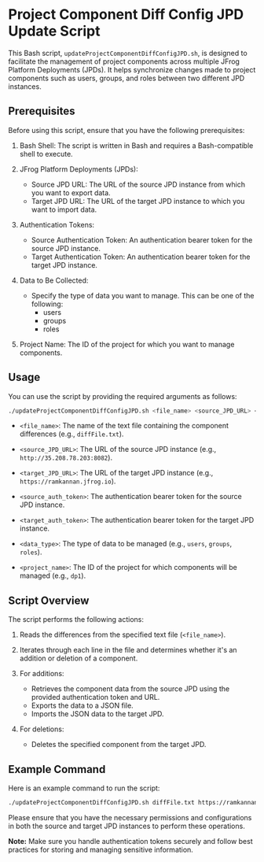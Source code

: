 # Project Component Diff Config JPD Update Script

This Bash script, `updateProjectComponentDiffConfigJPD.sh`, is designed to facilitate the management of project components across multiple JFrog Platform Deployments (JPDs). It helps synchronize changes made to project components such as users, groups, and roles between two different JPD instances.

## Prerequisites

Before using this script, ensure that you have the following prerequisites:

1. Bash Shell: The script is written in Bash and requires a Bash-compatible shell to execute.

2. JFrog Platform Deployments (JPDs):
    - Source JPD URL: The URL of the source JPD instance from which you want to export data.
    - Target JPD URL: The URL of the target JPD instance to which you want to import data.

3. Authentication Tokens:
    - Source Authentication Token: An authentication bearer token for the source JPD instance.
    - Target Authentication Token: An authentication bearer token for the target JPD instance.

4. Data to Be Collected:
    - Specify the type of data you want to manage. This can be one of the following:
        - users
        - groups
        - roles

5. Project Name: The ID of the project for which you want to manage components.

## Usage

You can use the script by providing the required arguments as follows:

```bash
./updateProjectComponentDiffConfigJPD.sh <file_name> <source_JPD_URL> <target_JPD_URL> <source_auth_token> <target_auth_token> <data_type> <project_name>
```

- `<file_name>`: The name of the text file containing the component differences (e.g., `diffFile.txt`).

- `<source_JPD_URL>`: The URL of the source JPD instance (e.g., `http://35.208.78.203:8082`).

- `<target_JPD_URL>`: The URL of the target JPD instance (e.g., `https://ramkannan.jfrog.io`).

- `<source_auth_token>`: The authentication bearer token for the source JPD instance.

- `<target_auth_token>`: The authentication bearer token for the target JPD instance.

- `<data_type>`: The type of data to be managed (e.g., `users`, `groups`, `roles`).

- `<project_name>`: The ID of the project for which components will be managed (e.g., `dp1`).

## Script Overview

The script performs the following actions:

1. Reads the differences from the specified text file (`<file_name>`).

2. Iterates through each line in the file and determines whether it's an addition or deletion of a component.

3. For additions:
    - Retrieves the component data from the source JPD using the provided authentication token and URL.
    - Exports the data to a JSON file.
    - Imports the JSON data to the target JPD.

4. For deletions:
    - Deletes the specified component from the target JPD.

## Example Command

Here is an example command to run the script:

```bash
./updateProjectComponentDiffConfigJPD.sh diffFile.txt https://ramkannan.jfrog.io http://35.208.78.203:8082 <source_token> <target_token> users dp1
```

Please ensure that you have the necessary permissions and configurations in both the source and target JPD instances to perform these operations.

**Note:** Make sure you handle authentication tokens securely and follow best practices for storing and managing sensitive information.
